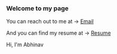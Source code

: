 ### Welcome to my page

You can reach out to me at -> [Email](mailto:youremail@example.com)

And you can find my resume at -> [Resume](https://drive.google.com/file/d/1EP0pzvSNRrDD2P01wFrGDR_VEjk5Ghm_/view?usp=sharing)

Hi, I'm Abhinav
